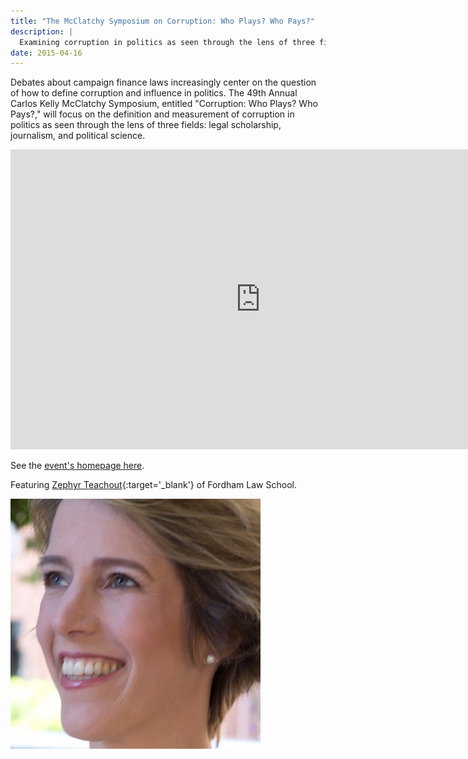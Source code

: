 ```yaml
---
title: "The McClatchy Symposium on Corruption: Who Plays? Who Pays?"
description: |
  Examining corruption in politics as seen through the lens of three fields: legal scholarship, journalism, and political science.
date: 2015-04-16
---
```


Debates about campaign finance laws increasingly center on the question of how to define corruption and influence in politics. The 49th Annual Carlos Kelly McClatchy Symposium, entitled "Corruption: Who Plays? Who Pays?," will focus on the definition and measurement of corruption in politics as seen through the lens of three fields: legal scholarship, journalism, and political science.

<iframe width="800" height="480" src="https://www.youtube.com/embed/pW3sosviZsI?rel=0" frameborder="0" allowfullscreen></iframe>


See the [event's homepage here](http://events.stanford.edu/events/501/50185/).


Featuring [Zephyr Teachout](https://twitter.com/zephyrteachout){:target='_blank'} of Fordham Law School.

<a href="https://twitter.com/zephyrteachout" target="_blank"><img src="/files/images/zephyr.jpg"></a>


